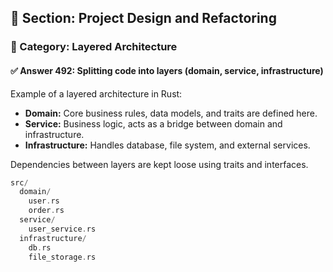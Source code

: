 ## 📘 Section: Project Design and Refactoring  
### 🔹 Category: Layered Architecture  
#### ✅ Answer 492: Splitting code into layers (domain, service, infrastructure)

Example of a layered architecture in Rust:

- **Domain:** Core business rules, data models, and traits are defined here.
- **Service:** Business logic, acts as a bridge between domain and infrastructure.
- **Infrastructure:** Handles database, file system, and external services.

Dependencies between layers are kept loose using traits and interfaces.

```rust
src/
  domain/
    user.rs
    order.rs
  service/
    user_service.rs
  infrastructure/
    db.rs
    file_storage.rs
```
